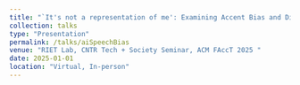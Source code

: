```yaml
---
title: "`It's not a representation of me': Examining Accent Bias and Digital Exclusion in Synthetic AI Voice Services"
collection: talks
type: "Presentation"
permalink: /talks/aiSpeechBias
venue: "RIET Lab, CNTR Tech + Society Seminar, ACM FAccT 2025 "
date: 2025-01-01
location: "Virtual, In-person"
---
```


